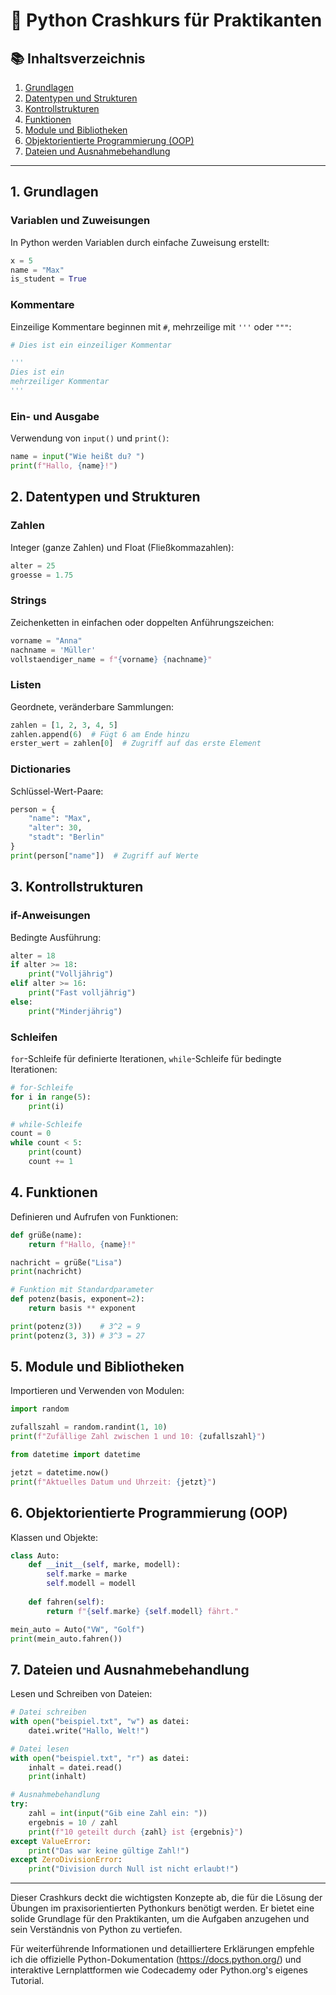 # 🐍 Python Crashkurs für Praktikanten

## 📚 Inhaltsverzeichnis

1. [Grundlagen](#1-grundlagen)
2. [Datentypen und Strukturen](#2-datentypen-und-strukturen)
3. [Kontrollstrukturen](#3-kontrollstrukturen)
4. [Funktionen](#4-funktionen)
5. [Module und Bibliotheken](#5-module-und-bibliotheken)
6. [Objektorientierte Programmierung (OOP)](#6-objektorientierte-programmierung-oop)
7. [Dateien und Ausnahmebehandlung](#7-dateien-und-ausnahmebehandlung)

---

## 1. Grundlagen

### Variablen und Zuweisungen
In Python werden Variablen durch einfache Zuweisung erstellt:

```python
x = 5
name = "Max"
is_student = True
```

### Kommentare
Einzeilige Kommentare beginnen mit `#`, mehrzeilige mit `'''` oder `"""`:

```python
# Dies ist ein einzeiliger Kommentar

'''
Dies ist ein
mehrzeiliger Kommentar
'''
```

### Ein- und Ausgabe
Verwendung von `input()` und `print()`:

```python
name = input("Wie heißt du? ")
print(f"Hallo, {name}!")
```

## 2. Datentypen und Strukturen

### Zahlen
Integer (ganze Zahlen) und Float (Fließkommazahlen):

```python
alter = 25
groesse = 1.75
```

### Strings
Zeichenketten in einfachen oder doppelten Anführungszeichen:

```python
vorname = "Anna"
nachname = 'Müller'
vollstaendiger_name = f"{vorname} {nachname}"
```

### Listen
Geordnete, veränderbare Sammlungen:

```python
zahlen = [1, 2, 3, 4, 5]
zahlen.append(6)  # Fügt 6 am Ende hinzu
erster_wert = zahlen[0]  # Zugriff auf das erste Element
```

### Dictionaries
Schlüssel-Wert-Paare:

```python
person = {
    "name": "Max",
    "alter": 30,
    "stadt": "Berlin"
}
print(person["name"])  # Zugriff auf Werte
```

## 3. Kontrollstrukturen

### if-Anweisungen
Bedingte Ausführung:

```python
alter = 18
if alter >= 18:
    print("Volljährig")
elif alter >= 16:
    print("Fast volljährig")
else:
    print("Minderjährig")
```

### Schleifen
`for`-Schleife für definierte Iterationen, `while`-Schleife für bedingte Iterationen:

```python
# for-Schleife
for i in range(5):
    print(i)

# while-Schleife
count = 0
while count < 5:
    print(count)
    count += 1
```

## 4. Funktionen

Definieren und Aufrufen von Funktionen:

```python
def grüße(name):
    return f"Hallo, {name}!"

nachricht = grüße("Lisa")
print(nachricht)

# Funktion mit Standardparameter
def potenz(basis, exponent=2):
    return basis ** exponent

print(potenz(3))    # 3^2 = 9
print(potenz(3, 3)) # 3^3 = 27
```

## 5. Module und Bibliotheken

Importieren und Verwenden von Modulen:

```python
import random

zufallszahl = random.randint(1, 10)
print(f"Zufällige Zahl zwischen 1 und 10: {zufallszahl}")

from datetime import datetime

jetzt = datetime.now()
print(f"Aktuelles Datum und Uhrzeit: {jetzt}")
```

## 6. Objektorientierte Programmierung (OOP)

Klassen und Objekte:

```python
class Auto:
    def __init__(self, marke, modell):
        self.marke = marke
        self.modell = modell
    
    def fahren(self):
        return f"{self.marke} {self.modell} fährt."

mein_auto = Auto("VW", "Golf")
print(mein_auto.fahren())
```

## 7. Dateien und Ausnahmebehandlung

Lesen und Schreiben von Dateien:

```python
# Datei schreiben
with open("beispiel.txt", "w") as datei:
    datei.write("Hallo, Welt!")

# Datei lesen
with open("beispiel.txt", "r") as datei:
    inhalt = datei.read()
    print(inhalt)

# Ausnahmebehandlung
try:
    zahl = int(input("Gib eine Zahl ein: "))
    ergebnis = 10 / zahl
    print(f"10 geteilt durch {zahl} ist {ergebnis}")
except ValueError:
    print("Das war keine gültige Zahl!")
except ZeroDivisionError:
    print("Division durch Null ist nicht erlaubt!")
```

---

Dieser Crashkurs deckt die wichtigsten Konzepte ab, die für die Lösung der Übungen im praxisorientierten Pythonkurs benötigt werden. Er bietet eine solide Grundlage für den Praktikanten, um die Aufgaben anzugehen und sein Verständnis von Python zu vertiefen.

Für weiterführende Informationen und detailliertere Erklärungen empfehle ich die offizielle Python-Dokumentation (https://docs.python.org/) und interaktive Lernplattformen wie Codecademy oder Python.org's eigenes Tutorial.

